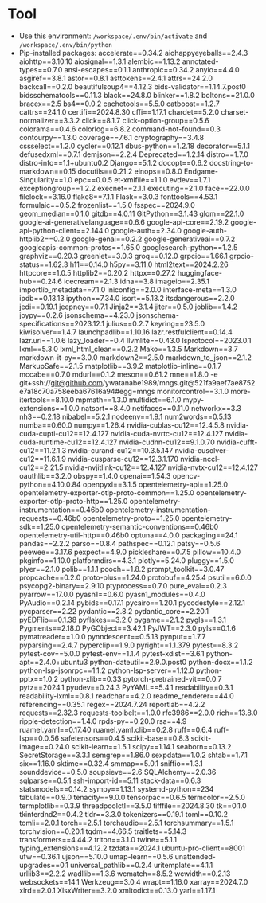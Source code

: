 <!-- ---
!-- title: 2024-12-27 23:19:05
!-- author: Yusuke Watanabe
!-- date: /home/ywatanabe/.emacs.d/lisp/elmo/workspace/resources/prompt-templates/components/07_tools/python.md
!-- --- -->

# Tool
* Use this environment: `/workspace/.env/bin/activate` and `/workspace/.env/bin/python`
* Pip-installed packages:
  accelerate==0.34.2
  aiohappyeyeballs==2.4.3
  aiohttp==3.10.10
  aiosignal==1.3.1
  alembic==1.13.2
  annotated-types==0.7.0
  ansi-escapes==0.1.1
  anthropic==0.34.2
  anyio==4.4.0
  asgiref==3.8.1
  astor==0.8.1
  asttokens==2.4.1
  attrs==24.2.0
  backcall==0.2.0
  beautifulsoup4==4.12.3
  bids-validator==1.14.7.post0
  bidsschematools==0.11.3
  black==24.8.0
  blinker==1.8.2
  boltons==21.0.0
  bracex==2.5
  bs4==0.0.2
  cachetools==5.5.0
  catboost==1.2.7
  cattrs==24.1.0
  certifi==2024.8.30
  cffi==1.17.1
  chardet==5.2.0
  charset-normalizer==3.3.2
  click==8.1.7
  click-option-group==0.5.6
  colorama==0.4.6
  colorlog==6.8.2
  command-not-found==0.3
  contourpy==1.3.0
  coverage==7.6.1
  cryptography==3.4.8
  cssselect==1.2.0
  cycler==0.12.1
  dbus-python==1.2.18
  decorator==5.1.1
  defusedxml==0.7.1
  demjson==2.2.4
  Deprecated==1.2.14
  distro==1.7.0
  distro-info==1.1+ubuntu0.2
  Django==5.1.2
  docopt==0.6.2
  docstring-to-markdown==0.15
  docutils==0.21.2
  einops==0.8.0
  Endgame-Singularity==1.0
  epc==0.0.5
  et-xmlfile==1.1.0
  evdev==1.7.1
  exceptiongroup==1.2.2
  execnet==2.1.1
  executing==2.1.0
  face==22.0.0
  filelock==3.16.0
  flake8==7.1.1
  Flask==3.0.3
  fonttools==4.53.1
  formulaic==0.5.2
  frozenlist==1.5.0
  fsspec==2024.9.0
  geom_median==0.1.0
  gitdb==4.0.11
  GitPython==3.1.43
  glom==22.1.0
  google-ai-generativelanguage==0.6.6
  google-api-core==2.19.2
  google-api-python-client==2.144.0
  google-auth==2.34.0
  google-auth-httplib2==0.2.0
  google-genai==0.2.2
  google-generativeai==0.7.2
  googleapis-common-protos==1.65.0
  googlesearch-python==1.2.5
  graphviz==0.20.3
  greenlet==3.0.3
  groq==0.12.0
  grpcio==1.66.1
  grpcio-status==1.62.3
  h11==0.14.0
  h5py==3.11.0
  html2text==2024.2.26
  httpcore==1.0.5
  httplib2==0.20.2
  httpx==0.27.2
  huggingface-hub==0.24.6
  icecream==2.1.3
  idna==3.8
  imageio==2.35.1
  importlib_metadata==7.1.0
  iniconfig==2.0.0
  interface-meta==1.3.0
  ipdb==0.13.13
  ipython==7.34.0
  isort==5.13.2
  itsdangerous==2.2.0
  jedi==0.19.1
  jeepney==0.7.1
  Jinja2==3.1.4
  jiter==0.5.0
  joblib==1.4.2
  joypy==0.2.6
  jsonschema==4.23.0
  jsonschema-specifications==2023.12.1
  julius==0.2.7
  keyring==23.5.0
  kiwisolver==1.4.7
  launchpadlib==1.10.16
  lazr.restfulclient==0.14.4
  lazr.uri==1.0.6
  lazy_loader==0.4
  llvmlite==0.43.0
  lsprotocol==2023.0.1
  lxml==5.3.0
  lxml_html_clean==0.2.2
  Mako==1.3.5
  Markdown==3.7
  markdown-it-py==3.0.0
  markdown2==2.5.0
  markdown_to_json==2.1.2
  MarkupSafe==2.1.5
  matplotlib==3.9.2
  matplotlib-inline==0.1.7
  mccabe==0.7.0
  mdurl==0.1.2
  meson==0.61.2
  mne==1.8.0
  -e git+ssh://git@github.com/ywatanabe1989/mngs.git@521fa9aef7ae8752e7a18c70a758eeba67616a94#egg=mngs
  monitorcontrol==3.1.0
  more-itertools==8.10.0
  mpmath==1.3.0
  multidict==6.1.0
  mypy-extensions==1.0.0
  natsort==8.4.0
  netifaces==0.11.0
  networkx==3.3
  nh3==0.2.18
  nibabel==5.2.1
  nodeenv==1.9.1
  num2words==0.5.13
  numba==0.60.0
  numpy==1.26.4
  nvidia-cublas-cu12==12.4.5.8
  nvidia-cuda-cupti-cu12==12.4.127
  nvidia-cuda-nvrtc-cu12==12.4.127
  nvidia-cuda-runtime-cu12==12.4.127
  nvidia-cudnn-cu12==9.1.0.70
  nvidia-cufft-cu12==11.2.1.3
  nvidia-curand-cu12==10.3.5.147
  nvidia-cusolver-cu12==11.6.1.9
  nvidia-cusparse-cu12==12.3.1.170
  nvidia-nccl-cu12==2.21.5
  nvidia-nvjitlink-cu12==12.4.127
  nvidia-nvtx-cu12==12.4.127
  oauthlib==3.2.0
  obspy==1.4.0
  openai==1.54.3
  opencv-python==4.10.0.84
  openpyxl==3.1.5
  opentelemetry-api==1.25.0
  opentelemetry-exporter-otlp-proto-common==1.25.0
  opentelemetry-exporter-otlp-proto-http==1.25.0
  opentelemetry-instrumentation==0.46b0
  opentelemetry-instrumentation-requests==0.46b0
  opentelemetry-proto==1.25.0
  opentelemetry-sdk==1.25.0
  opentelemetry-semantic-conventions==0.46b0
  opentelemetry-util-http==0.46b0
  optuna==4.0.0
  packaging==24.1
  pandas==2.2.2
  parso==0.8.4
  pathspec==0.12.1
  patsy==0.5.6
  peewee==3.17.6
  pexpect==4.9.0
  pickleshare==0.7.5
  pillow==10.4.0
  pkginfo==1.10.0
  platformdirs==4.3.1
  plotly==5.24.0
  pluggy==1.5.0
  plyer==2.1.0
  polib==1.1.1
  pooch==1.8.2
  prompt_toolkit==3.0.47
  propcache==0.2.0
  proto-plus==1.24.0
  protobuf==4.25.4
  psutil==6.0.0
  psycopg2-binary==2.9.10
  ptyprocess==0.7.0
  pure_eval==0.2.3
  pyarrow==17.0.0
  pyasn1==0.6.0
  pyasn1_modules==0.4.0
  PyAudio==0.2.14
  pybids==0.17.1
  pycairo==1.20.1
  pycodestyle==2.12.1
  pycparser==2.22
  pydantic==2.8.2
  pydantic_core==2.20.1
  pyEDFlib==0.1.38
  pyflakes==3.2.0
  pygame==2.1.2
  pygls==1.3.1
  Pygments==2.18.0
  PyGObject==3.42.1
  PyJWT==2.3.0
  pyls==0.1.6
  pymatreader==1.0.0
  pynndescent==0.5.13
  pynput==1.7.7
  pyparsing==2.4.7
  pyperclip==1.9.0
  pyright==1.1.379
  pytest==8.3.2
  pytest-cov==5.0.0
  pytest-env==1.1.4
  pytest-xdist==3.6.1
  python-apt==2.4.0+ubuntu3
  python-dateutil==2.9.0.post0
  python-docx==1.1.2
  python-lsp-jsonrpc==1.1.2
  python-lsp-server==1.12.0
  python-pptx==1.0.2
  python-xlib==0.33
  pytorch-pretrained-vit==0.0.7
  pytz==2024.1
  pyudev==0.24.3
  PyYAML==5.4.1
  readability==0.3.1
  readability-lxml==0.8.1
  readchar==4.2.0
  readme_renderer==44.0
  referencing==0.35.1
  regex==2024.7.24
  reportlab==4.2.2
  requests==2.32.3
  requests-toolbelt==1.0.0
  rfc3986==2.0.0
  rich==13.8.0
  ripple-detection==1.4.0
  rpds-py==0.20.0
  rsa==4.9
  ruamel.yaml==0.17.40
  ruamel.yaml.clib==0.2.8
  ruff==0.6.4
  ruff-lsp==0.0.56
  safetensors==0.4.5
  scikit-base==0.8.3
  scikit-image==0.24.0
  scikit-learn==1.5.1
  scipy==1.14.1
  seaborn==0.13.2
  SecretStorage==3.3.1
  semgrep==1.86.0
  sexpdata==1.0.2
  shtab==1.7.1
  six==1.16.0
  sktime==0.32.4
  smmap==5.0.1
  sniffio==1.3.1
  sounddevice==0.5.0
  soupsieve==2.6
  SQLAlchemy==2.0.36
  sqlparse==0.5.1
  ssh-import-id==5.11
  stack-data==0.6.3
  statsmodels==0.14.2
  sympy==1.13.1
  systemd-python==234
  tabulate==0.9.0
  tenacity==9.0.0
  tensorpac==0.6.5
  termcolor==2.5.0
  termplotlib==0.3.9
  threadpoolctl==3.5.0
  tifffile==2024.8.30
  tk==0.1.0
  tkinterdnd2==0.4.2
  tldr==3.3.0
  tokenizers==0.19.1
  toml==0.10.2
  tomli==2.0.1
  torch==2.5.1
  torchaudio==2.5.1
  torchsummary==1.5.1
  torchvision==0.20.1
  tqdm==4.66.5
  traitlets==5.14.3
  transformers==4.44.2
  triton==3.1.0
  twine==5.1.1
  typing_extensions==4.12.2
  tzdata==2024.1
  ubuntu-pro-client==8001
  ufw==0.36.1
  ujson==5.10.0
  umap-learn==0.5.6
  unattended-upgrades==0.1
  universal_pathlib==0.2.4
  uritemplate==4.1.1
  urllib3==2.2.2
  wadllib==1.3.6
  wcmatch==8.5.2
  wcwidth==0.2.13
  websockets==14.1
  Werkzeug==3.0.4
  wrapt==1.16.0
  xarray==2024.7.0
  xlrd==2.0.1
  XlsxWriter==3.2.0
  xmltodict==0.13.0
  yarl==1.17.1